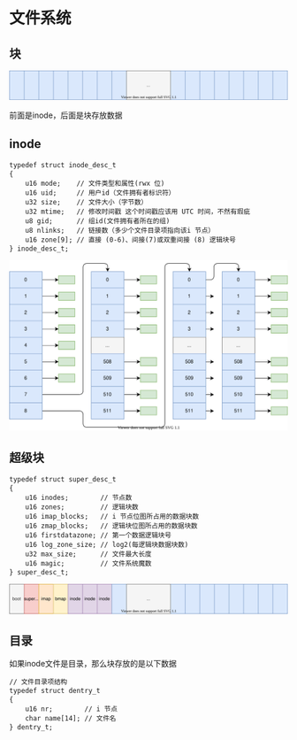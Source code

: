 # 文件系统
## 块
![](./block.drawio.svg)

前面是inode，后面是块存放数据

## inode
    typedef struct inode_desc_t
    {
        u16 mode;    // 文件类型和属性(rwx 位)
        u16 uid;     // 用户id（文件拥有者标识符）
        u32 size;    // 文件大小（字节数）
        u32 mtime;   // 修改时间戳 这个时间戳应该用 UTC 时间，不然有瑕疵
        u8 gid;      // 组id(文件拥有者所在的组)
        u8 nlinks;   // 链接数（多少个文件目录项指向该i 节点）
        u16 zone[9]; // 直接 (0-6)、间接(7)或双重间接 (8) 逻辑块号
    } inode_desc_t;

![](./inode.drawio.svg)

## 超级块

    typedef struct super_desc_t
    {
        u16 inodes;        // 节点数
        u16 zones;         // 逻辑块数
        u16 imap_blocks;   // i 节点位图所占用的数据块数
        u16 zmap_blocks;   // 逻辑块位图所占用的数据块数
        u16 firstdatazone; // 第一个数据逻辑块号
        u16 log_zone_size; // log2(每逻辑块数据块数)
        u32 max_size;      // 文件最大长度
        u16 magic;         // 文件系统魔数
    } super_desc_t;
    
![](./block1.drawio.svg)

## 目录
如果inode文件是目录，那么块存放的是以下数据

    // 文件目录项结构
    typedef struct dentry_t
    {
        u16 nr;        // i 节点
        char name[14]; // 文件名
    } dentry_t;